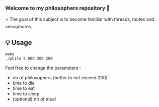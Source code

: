 ### Welcome to my philosophers repository 👋

⭐️ The goal of this subject is to become familiar with threads, mutex and semaphores.

## 💡 Usage

```
make
./philo 5 800 200 200
```

Feel free to change the parameters :
- nb of philosophers (better to not exceed 200)
- time to die
- time to eat
- time to sleep
- (optional) nb of meal